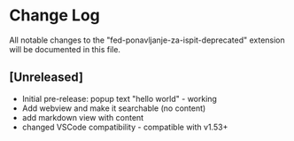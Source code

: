 # Change Log

All notable changes to the "fed-ponavljanje-za-ispit-deprecated" extension will be documented in this file.

## [Unreleased]

- Initial pre-release: popup text "hello world" - working
- Add webview and make it searchable (no content)
- add markdown view with content
- changed VSCode compatibility - compatible with v1.53+
